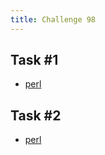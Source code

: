 ```yaml
---
title: Challenge 98
---
```



## Task #1

- [perl](https://github.com/manwar/perlweeklychallenge-club/blob/master/challenge-098/alexander-pankoff/perl/ch-1.pl)

## Task #2

- [perl](https://github.com/manwar/perlweeklychallenge-club/blob/master/challenge-098/alexander-pankoff/perl/ch-2.pl)
